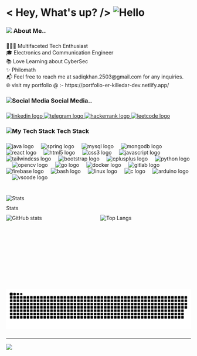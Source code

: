 
<h1 align="left"> < Hey, What's up? /> <img src="https://media.giphy.com/media/hvRJCLFzcasrR4ia7z/giphy.gif" width="35" alt="Hello"></h1>


### <img src="https://media.giphy.com/media/zhYSVCirREeIZtONCI/giphy.gif" width="50"> About Me..

###

<p align="left">👨🏻‍💻 Multifaceted Tech Enthusiast<br>🎓 Electronics and Communication Engineer<br>📚 Love Learning about CyberSec <br>✨ Philomath<br>📬 Feel free to reach me at sadiqkhan.2503@gmail.com for any inquiries.<br>🌐 visit my portfolio @ :- https://portfolio-er-killedar-dev.netlify.app/</p>

###

### <img src="https://media.giphy.com/media/v1.Y2lkPTc5MGI3NjExMnQ0YmZ0bjlxZTM4Yzh0ZHB0ZnVlbmI0NzliMjZqYWNhaXF4b2NzNSZlcD12MV9naWZzX3NlYXJjaCZjdD1n/XyJPNKBskIDWR3Md8K/giphy.gif" width="35" alt="Social Media" > Social Media..

###

<div align="left">
  <a href="https://www.linkedin.com/in/ersadiqahmedxcii/" target="_blank">
    <img src="https://raw.githubusercontent.com/maurodesouza/profile-readme-generator/master/src/assets/icons/social/linkedin/default.svg" width="52" height="40" alt="linkedin logo"  />
  </a>
  <a href="https://t.me/BloodHawk053t" target="_blank">
    <img src="https://raw.githubusercontent.com/maurodesouza/profile-readme-generator/master/src/assets/icons/social/telegram/default.svg" width="52" height="40" alt="telegram logo"  />
  </a>
  <a href="https://www.hackerrank.com/profile/sadiqkhan_2503" target="_blank">
    <img src="https://raw.githubusercontent.com/maurodesouza/profile-readme-generator/master/src/assets/icons/social/hackerrank/default.svg" width="52" height="40" alt="hackerrank logo"  />
  </a>
  <a href="https://leetcode.com/u/Er_SadiqKilledar/" target="_blank">
    <img src="https://upload.wikimedia.org/wikipedia/commons/1/19/LeetCode_logo_black.png" width="52" height="40" alt="leetcode logo" />
</a>
</div>

###

### <img src="https://media.giphy.com/media/jSKBmKkvo2dPQQtsR1/giphy.gif" width="60" alt="My Tech Stack" > Tech Stack

###

<div align="left">
  <img src="https://cdn.jsdelivr.net/gh/devicons/devicon/icons/java/java-original.svg" height="40" alt="java logo"  />
  <img width="12" />
  <img src="https://cdn.jsdelivr.net/gh/devicons/devicon/icons/spring/spring-original.svg" height="40" alt="spring logo"  />
  <img width="12" />
  <img src="https://cdn.jsdelivr.net/gh/devicons/devicon/icons/mysql/mysql-original.svg" height="40" alt="mysql logo"  />
  <img width="12" />
  <img src="https://cdn.jsdelivr.net/gh/devicons/devicon/icons/mongodb/mongodb-original.svg" height="40" alt="mongodb logo"  />
  <img width="12" />
  <img src="https://cdn.jsdelivr.net/gh/devicons/devicon/icons/react/react-original.svg" height="40" alt="react logo"  />
  <img width="12" />
  <img src="https://cdn.jsdelivr.net/gh/devicons/devicon/icons/html5/html5-original.svg" height="40" alt="html5 logo"  />
  <img width="12" />
  <img src="https://cdn.jsdelivr.net/gh/devicons/devicon/icons/css3/css3-original.svg" height="40" alt="css3 logo"  />
  <img width="12" />
  <img src="https://cdn.jsdelivr.net/gh/devicons/devicon/icons/javascript/javascript-original.svg" height="40" alt="javascript logo"  />
  <img width="12" />
  <img src="https://upload.wikimedia.org/wikipedia/commons/d/d5/Tailwind_CSS_Logo.svg" height="40" alt="tailwindcss logo" />
  <img width="12" />
  <img src="https://cdn.jsdelivr.net/gh/devicons/devicon/icons/bootstrap/bootstrap-original.svg" height="40" alt="bootstrap logo"  />
  <img width="12" />
  <img src="https://cdn.jsdelivr.net/gh/devicons/devicon/icons/cplusplus/cplusplus-original.svg" height="40" alt="cplusplus logo"  />
  <img width="12" />
  <img src="https://cdn.jsdelivr.net/gh/devicons/devicon/icons/python/python-original.svg" height="40" alt="python logo"  />
  <img width="12" />
  <img src="https://cdn.jsdelivr.net/gh/devicons/devicon/icons/opencv/opencv-original.svg" height="40" alt="opencv logo"  />
  <img width="12" />
  <img src="https://cdn.jsdelivr.net/gh/devicons/devicon/icons/go/go-original.svg" height="40" alt="go logo"  />
  <img width="12" />
  <img src="https://cdn.jsdelivr.net/gh/devicons/devicon/icons/docker/docker-original.svg" height="40" alt="docker logo"  />
  <img width="12" />
  <img src="https://cdn.jsdelivr.net/gh/devicons/devicon/icons/gitlab/gitlab-original.svg" height="40" alt="gitlab logo"  />
  <img width="12" />
  <img src="https://cdn.jsdelivr.net/gh/devicons/devicon/icons/firebase/firebase-plain.svg" height="40" alt="firebase logo"  />
  <img width="12" />
  <img src="https://cdn.jsdelivr.net/gh/devicons/devicon/icons/bash/bash-original.svg" height="40" alt="bash logo"  />
  <img width="12" />
  <img src="https://cdn.jsdelivr.net/gh/devicons/devicon/icons/linux/linux-original.svg" height="40" alt="linux logo"  />
  <img width="12" />
  <img src="https://cdn.jsdelivr.net/gh/devicons/devicon/icons/c/c-original.svg" height="40" alt="c logo"  />
  <img width="12" />
  <img src="https://cdn.jsdelivr.net/gh/devicons/devicon/icons/arduino/arduino-original.svg" height="40" alt="arduino logo"  />
  <img width="12" />
  <img src="https://cdn.jsdelivr.net/gh/devicons/devicon/icons/vscode/vscode-original.svg" height="40" alt="vscode logo"  />
</div>

###

<br clear="both">

<div align="left">
  <img src="https://media.giphy.com/media/fxT9TYmgjBloBaLxL2/giphy.gif" width="60" alt="Stats" style="display: block; margin-bottom: 10px;"> Stats
  <div style="display: flex; gap: 10px; margin-top: 10px;">
    <img src="https://github-readme-stats.vercel.app/api?username=Er-Sadiq&show_icons=true&bg_color=-20,141414,1c39bb&title_color=FAFAFA&text_color=FAFAFA&icon_color=FAFAFA" alt="GitHub stats" style="width: 49%; height: 180px; object-fit: cover;" />
    <img src="https://github-readme-stats.vercel.app/api/top-langs/?username=Er-Sadiq&layout=compact&bg_color=-20,141414,1c39bb&title_color=FAFAFA&text_color=FAFAFA" alt="Top Langs" style="width: 49%; height: 180px; object-fit: cover;" />
  </div>
</div>


###

<img src="https://github.com/Er-Sadiq/Er-Sadiq/raw/output/snake.svg" alt="Snake animation" />

###
---
[![](https://visitcount.itsvg.in/api?id=Er-Sadiq&icon=4&color=8)](https://visitcount.itsvg.in)

<!-- Proudly created with GPRM ( https://gprm.itsvg.in ) -->
